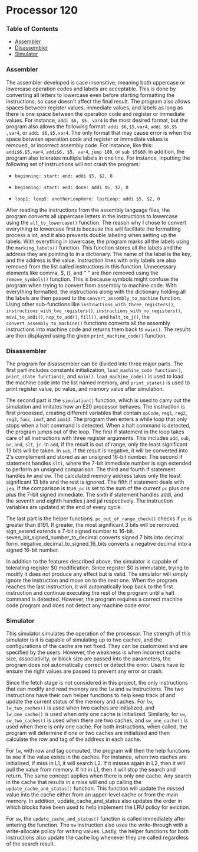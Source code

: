 # Processor 120

### Table of Contents

- [Assembler](#assembler)
- [Disassembler](#disassembler)
- [Simulator](#simulator)

### Assembler

The assembler developed is case insensitive, meaning both uppercase or lowercase operation codes and labels are acceptable. This is done by converting all letters to lowercase even before starting formatting the instructions, so case doesn't affect the final result. The program also allows spaces between register values, immediate values, and labels as long as there is one space between the operation code and register or immediate values. For instance, `addi $6, $5, var4` is the most desired format, but the program also allows the following format: `addi $6,$5,var4`, `addi $6,$5 ,var4`, or `addi $6,$5,var4`. The only format that may cause error is when the space between operation code and register or immediate values is removed, or incorrect assembly code. For instance, like this: `addi$6,$5,var4`, `addi$6, $5, var4`, `jump 189`, or `sub $5$6@`. In addition, the program also tolerates multiple labels in one line. For instance, inputting the following set of instructions will not crash the program: 

 - `beginning: start: end: addi $5, $2, 0`

 - `beginning: start: end: done: addi $5, $2, 0`

 - `loop1: loop5: anotherLoopHere: lastLoop: addi $5, $2, 0`

After reading the instructions from the assembly language files, the program converts all uppercase letters in the instructions to lowercase using the `all_to_lowercase()` function. The reason why I chose to convert everything to lowercase first is because this will facilitate the formatting process a lot, and it also prevents double labeling when setting up the labels. With everything in lowercase, the program marks all the labels using the `marking_labels()` function. This function stores all the labels and the address they are pointing to in a dictionary. The name of the label is the key, and the address is the value. Instruction lines with only labels are also removed from the list called instructions in this function. Unnecessary elements like comma, $, (), and " " are then removed using the `remove_symbols()` function. This is because symbols might confuse the program when trying to convert from assembly to machine code. With everything formatted, the instructions along with the dictionary holding all the labels are then passed to the `convert_assembly_to_machine` function. Using other sub-functions like `instructions_with_three_registers()`, `instructions_with_two_registers()`, `instructions_with_no_registers()`, `movi_to_addi()`, `nop_to_add()`, `fill()`, and `halt_to_j()`, the `convert_assembly_to_machine()` functions converts all the assembly instructions into machine code and returns them back to `main()`. The results are then displayed using the given `print_machine_code()` function.

### Disassembler 

The program for disassembler can be divided into three major parts. The first part includes constants initialization, `load_machine_code function()`, `print_state function()`, and `main()`. `load_machine_code()` is used to load the machine code into the list named memory, and `print_state()` is used to print register value, pc value, and memory value after simulation.

The second part is the `simulation()` function, which is used to carry out the simulation and imitates how an E20 processor behaves. The instruction is first processed, creating different variables that contain `opCode`, `reg1`, `reg2`, `reg3`, `func`, `imm7`, and `imm13`. The program then enters a while loop that only stops when a halt command is detected. When a halt command is detected, the program jumps out of the loop. The first if statement in the loop takes care of all instructions with three register arguments. This includes `add`, `sub`, `or`, `and`, `slt`, `jr`. In `add`, if the result is out of range, only the least significant 13 bits will be taken. In `sub`, if the result is negative, it will be converted into 2's complement and stored as an unsigned 16-bit number. The second if statement handles `slti`, where the 7-bit immediate number is sign extended to perform an unsigned comparison. The third and fourth if statement handles lw and sw. The calculated memory address takes only the least significant 13 bits and the rest is ignored. The fifth if statement deals with `jeq`. If the comparison is true, `pc` is set to the sum of the current `pc` plus one plus the 7-bit signed immediate. The sixth if statement handles addi, and the seventh and eighth handles j and jal respectively. The instruction variables are updated at the end of every cycle.

The last part is the helper functions. `pc_out_of_range_check()` checks if `pc` is greater than 8191. If greater, the most significant 3 bits will be removed. sign_extend extends a 7-bit signed number to 16-bit. seven_bit_signed_number_to_decimal converts signed 7 bits into decimal form. negative_decimal_to_signed_16_bits converts a negative decimal into a signed 16-bit number.

In addition to the features described above, the simulator is capable of tolerating register $0 modification. Since register $0 is immutable, trying to modify it does not produce any effect but is valid. The simulator will simply ignore the instruction and move on to the next one. When the program reaches the last instruction, it will automatically loop back to the first instruction and continue executing the rest of the program until a halt command is detected. However, the program requires a correct machine code program and does not detect any machine code error.


### Simulator

This simulator simulates the operation of the processor. The strength of this simulator is it is capable of simulating up to two caches, and the configurations of the cache are not fixed. They can be customized and are specified by the users. However, the weakness is when incorrect cache size, associativity, or block size are passed into the parameters, the program does not automatically correct or detect the error. Users have to ensure the right values are passed to prevent any error or crash.

Since the fetch stage is not considered in this project, the only instructions that can modify and read memory are the `lw` and `sw` instructions. The two instructions have their own helper functions to help keep track of and update the current status of the memory and caches. For `lw`, `lw_two_caches()` is used when two caches are initialized, and `lw_one_cache()` is used when only one cache is initialized. Similarly, for `sw`, `sw_two_caches()` is used when there are two caches, and `sw_one_cache()` is used when there is only one cache. For both instructions, when called, the program will determine if one or two caches are initialized and then calculate the row and tag of the address in each cache.

For `lw`, with row and tag computed, the program will then the help functions to see if the value exists in the caches. For instance, when two caches are initialized, if miss in L1, it will search L2. If it misses again in L2, then it will pull the value from memory. If hit in L1, then it will stop the search and return. The same concept applies when there is only one cache. Any search in the cache that results in a miss will end up calling the `update_cache_and_status()` function. This function will update the missed value into the cache either from an upper-level cache or from the main memory. In addition, update_cache_and_status also updates the order in which blocks have been used to help implement the LRU policy for eviction.

For `sw`, the `update_cache_and_status()` function is called immediately after entering the function. The `sw` instruction also uses the write-through with a write-allocate policy for writing values. Lastly, the helper functions for both instructions also update the cache log whenever they are called regardless of the search result.




